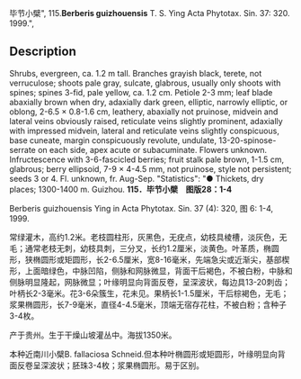 毕节小檗",
115.**Berberis guizhouensis** T. S. Ying Acta Phytotax. Sin. 37: 320. 1999.",

## Description
Shrubs, evergreen, ca. 1.2 m tall. Branches grayish black, terete, not verruculose; shoots pale gray, sulcate, glabrous, usually only shoots with spines; spines 3-fid, pale yellow, ca. 1.2 cm. Petiole 2-3 mm; leaf blade abaxially brown when dry, adaxially dark green, elliptic, narrowly elliptic, or oblong, 2-6.5 × 0.8-1.6 cm, leathery, abaxially not pruinose, midvein and lateral veins obviously raised, reticulate veins slightly prominent, adaxially with impressed midvein, lateral and reticulate veins slightly conspicuous, base cuneate, margin conspicuously revolute, undulate, 13-20-spinose-serrate on each side, apex acute or subacuminate. Flowers unknown. Infructescence with 3-6-fascicled berries; fruit stalk pale brown, 1-1.5 cm, glabrous; berry ellipsoid, 7-9 × 4-4.5 mm, not pruinose, style not persistent; seeds 3 or 4. Fl. unknown, fr. Aug-Sep.
  "Statistics": "● Thickets, dry places; 1300-1400 m. Guizhou.
**115．毕节小檗　图版28：1-4**

Berberis guizhouensis Ying in Acta Phytotax. Sin. 37 (4): 320, 图 6: 1-4, 1999.

常绿灌木，高约1.2米。老枝圆柱形，灰黑色，无疣点，幼枝具棱槽，淡灰色，无毛；通常老枝无刺，幼枝具刺，三分叉，长约1.2厘米，淡黄色。叶革质，椭圆形，狭椭圆形或矩圆形，长2-6.5厘米，宽8-16毫米，先端急尖或近渐尖，基部楔形，上面暗绿色，中脉凹陷，侧脉和网脉微显，背面干后褐色，不被白粉，中脉和侧脉明显隆起，网脉微显；叶缘明显向背面反卷，呈深波状，每边具13-20刺齿；叶柄长2-3毫米。花3-6朵簇生，花未见。果柄长1-1.5厘米，干后棕褐色，无毛；浆果椭圆形，长7-9毫米，直径4-4.5毫米，顶端无宿存花柱，不被白粉；含种子3-4枚。

产于贵州。生于干燥山坡灌丛中。海拔1350米。

本种近南川小檗B. fallaciosa Schneid.但本种叶椭圆形或矩圆形，叶缘明显向背面反卷呈深波状；胚珠3-4枚；浆果椭圆形。易于区别。
